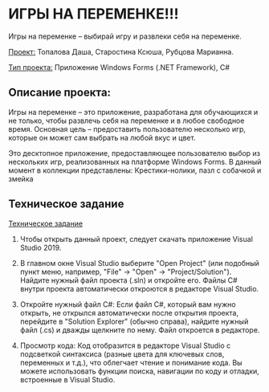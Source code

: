 # ИГРЫ НА ПЕРЕМЕНКЕ!!!

Игры на переменке – выбирай игру и развлеки себя на переменке.

<ins>Проект:</ins> Топалова Даша, Старостина Ксюша, Рубцова Марианна.

<ins>Тип проекта:</ins> Приложение Windows Forms (.NET Framework), C#

## Описание проекта:
Игры на переменке – это приложение, разработана для обучающихся и не только, чтобы развлечь себя на переменке и в любое свободное время. 
Основная цель – предоставить пользователю несколько игр, которые он может сам выбрать на любой вкус и цвет. 

Это десктопное приложение, предоставляющее пользователю выбор из нескольких игр, реализованных на платформе Windows Forms. В данный момент в коллекции представлены: Крестики-нолики, пазл с собачкой и змейка

## Техническое задание
[Техническое задание](TZ.md)

1. Чтобы открыть данный проект, следует скачать приложение Visual Studio 2019.

2. В главном окне Visual Studio выберите "Open Project" (или подобный пункт меню, например, "File" -> "Open" -> "Project/Solution"). Найдите нужный файл проекта (.sln) и откройте его. Файлы C# внутри проекта автоматически откроются в редакторе Visual Studio.

3. Откройте нужный файл C#: Если файл C#, который вам нужно открыть, не открылся автоматически после открытия проекта, перейдите в "Solution Explorer" (обычно справа), найдите нужный файл (.cs) и дважды щелкните по нему. Файл откроется в редакторе.

4. Просмотр кода: Код отобразится в редакторе Visual Studio с подсветкой синтаксиса (разные цвета для ключевых слов, переменных и т.д.), что облегчает чтение и понимание кода. Вы можете использовать функции поиска, навигации по коду и отладки, встроенные в Visual Studio.